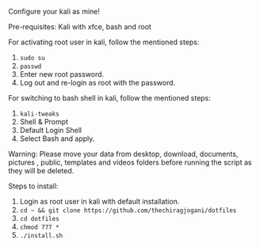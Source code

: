 Configure your kali as mine!

Pre-requisites:
Kali with xfce, bash and root

For activating root user in kali, follow the mentioned steps:
1. `sudo su`
2. `passwd`
3. Enter new root password.
4. Log out and re-login as root with the password.

For switching to bash shell in kali, follow the mentioned steps:
1. `kali-tweaks`
2. Shell & Prompt
3. Default Login Shell
4. Select Bash and apply.

Warning: Please move your data from desktop, download, documents, pictures , public, templates and videos folders before running the script as they will be deleted.

Steps to install:

1. Login as root user in kali with default installation.
2. `cd ~ && git clone https://github.com/thechiragjogani/dotfiles`
3. `cd dotfiles`
4. `chmod 777 *`
5. `./install.sh`
